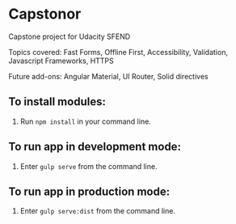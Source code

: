 # Capstonor

Capstone project for Udacity SFEND

Topics covered: Fast Forms, Offline First, Accessibility, Validation, Javascript Frameworks, HTTPS

Future add-ons: Angular Material, UI Router, Solid directives

## To install modules:
1. Run `npm install` in your command line.

## To run app in development mode:
1. Enter `gulp serve` from the command line.

## To run app in production mode:
1. Enter `gulp serve:dist` from the command line.
